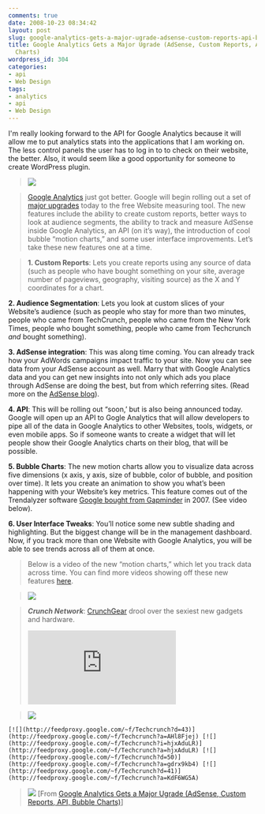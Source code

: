 ```yaml
---
comments: true
date: 2008-10-23 08:34:42
layout: post
slug: google-analytics-gets-a-major-ugrade-adsense-custom-reports-api-bubble-charts
title: Google Analytics Gets a Major Ugrade (AdSense, Custom Reports, API, Bubble
  Charts)
wordpress_id: 304
categories:
- api
- Web Design
tags:
- analytics
- api
- Web Design
---
```


I'm really looking forward to the API for Google Analytics because it will allow me to put analytics stats into the applications that I am working on. The less control panels the user has to log in to to check on their website, the better. Also, it would seem like a good opportunity for someone to create WordPress plugin.




> 
  
> 
> ![](http://www.techcrunch.com/wp-content/uploads/2008/10/google-analytics-logo.png)
> 
> 

  
> 
> [Google Analytics](http://www.google.com/analytics/) just got better. Google will begin rolling out a set of [major upgrades](http://analytics.blogspot.com/2008/10/more-enterprise-class-features-added-to.html) today to the free Website measuring tool. The new features include the ability to create custom reports, better ways to look at audience segments, the ability to track and measure AdSense inside Google Analytics, an API (on it’s way), the introduction of cool bubble “motion charts,” and some user interface improvements. Let’s take these new features one at a time.
> 
> 

  
> 
> **1. Custom Reports**: Lets you create reports using any source of data (such as people who have bought something on your site, average number of pageviews, geography, visiting source) as the X and Y coordinates for a chart.  

  **2. Audience Segmentation**: Lets you look at custom slices of your Website’s audience (such as people who stay for more than two minutes, people who came from TechCrunch, people who came from the New York Times, people who bought something, people who came from Techcrunch _and_ bought something).  

  **3. AdSense integration**: This was along time coming. You can already track how your AdWords campaigns impact traffic to your site. Now you can see data from your AdSense account as well. Marry that with Google Analytics data and you can get new insights into not only which ads you place through AdSense are doing the best, but from which referring sites. (Read more on the [AdSense blog](http://adsense.blogspot.com/2008/10/make-date-with-data-in-google-analytics.html)).  

  **4. API**: This will be rolling out “soon,’ but is also being announced today. Google will open up an API to Gogle Analytics that will allow developers to pipe all of the data in Google Analytics to other Websites, tools, widgets, or even mobile apps. So if someone wants to create a widget that will let people show their Google Analytics charts on their blog, that will be possible.  

  **5. Bubble Charts**: The new motion charts allow you to visualize data across five dimensions (x axis, y axis, size of bubble, color of bubble, and position over time). It lets you create an animation to show you what’s been happening with your Website’s key metrics. This feature comes out of the Trendalyzer software [Google bought from Gapminder](http://googleblog.blogspot.com/2007/03/world-in-motion.html) in 2007. (See video below).  

  **6. User Interface Tweaks**: You’ll notice some new subtle shading and highlighting. But the biggest change will be in the management dashboard. Now, if you track more than one Website with Google Analytics, you will be able to see trends across all of them at once.
> 
> 

  
> 
> Below is a video of the new “motion charts,” which let you track data across time. You can find more videos showing off these new features [here](http://uk.youtube.com/view_play_list?p=AFDC0271A9E3C759).
> 
> 

  
> 
> 
    
    
    
  
> 
> 

  
> 
> ![](http://www.techcrunch.com/wp-content/uploads/2008/10/google-adssnes-analytics.png)
> 
> 

  
> 
> **_Crunch Network_**: [CrunchGear](http://www.crunchgear.com) drool over the sexiest new gadgets and hardware.
> 
> [![](http://oa.techcrunch.com/openads/www/delivery/avw.php?zoneid=19&cb=1670&n=ac653d85)](http://oa.techcrunch.com/openads/www/delivery/ck.php?n=ac653d85&cb=7)

  
> 
> [![](http://feedads.googleadservices.com/~a/JfQsi1YZOVg7E_MYEAVdL6V_Myg/i)](http://feedads.googleadservices.com/~a/JfQsi1YZOVg7E_MYEAVdL6V_Myg/a)
> 
> 

  
> 
> 
    [![](http://feedproxy.google.com/~f/Techcrunch?d=43)](http://feedproxy.google.com/~f/Techcrunch?a=AHl8Fjej) [![](http://feedproxy.google.com/~f/Techcrunch?i=hjxAduLR)](http://feedproxy.google.com/~f/Techcrunch?a=hjxAduLR) [![](http://feedproxy.google.com/~f/Techcrunch?d=50)](http://feedproxy.google.com/~f/Techcrunch?a=gdrx9kb4) [![](http://feedproxy.google.com/~f/Techcrunch?d=41)](http://feedproxy.google.com/~f/Techcrunch?a=KdF6WG5A)
  
> 
> ![](http://feedproxy.google.com/~r/Techcrunch/~4/Rnk2gbWGtNU) [From [Google Analytics Gets a Major Ugrade (AdSense, Custom Reports, API, Bubble Charts)](http://feedproxy.google.com/~r/Techcrunch/~3/Rnk2gbWGtNU/)]





